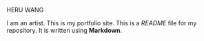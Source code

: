HERU WANG

I am an artist. This is my portfolio site.
This is a *README* file for my repository. It is written using **Markdown**.
